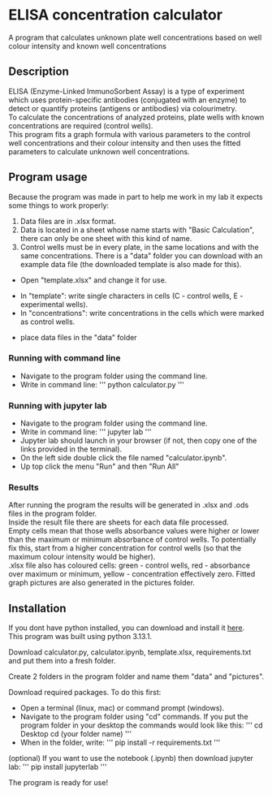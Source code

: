 # ELISA concentration calculator
A program that calculates unknown plate well concentrations based on well colour intensity and known well concentrations

## Description
ELISA (Enzyme-Linked ImmunoSorbent Assay) is a type of experiment which uses protein-specific antibodies (conjugated with an enzyme) to detect or quantify proteins (antigens or antibodies) via colourimetry.  
To calculate the concentrations of analyzed proteins, plate wells with known concentrations are required (control wells).  
This program fits a graph formula with various parameters to the control well concentrations and their colour intensity and then uses the fitted parameters to calculate unknown well concentrations.  

## Program usage
Because the program was made in part to help me work in my lab it expects some things to work properly:
1. Data files are in .xlsx format.
2. Data is located in a sheet whose name starts with "Basic Calculation", there can only be one sheet with this kind of name.
3. Control wells must be in every plate, in the same locations and with the same concentrations.
There is a "data" folder you can download with an example data file (the downloaded template is also made for this).

* Open "template.xlsx" and change it for use.
+ In "template": write single characters in cells (C - control wells, E - experimental wells).
+ In "concentrations": write concentrations in the cells which were marked as control wells.

* place data files in the "data" folder

### Running with command line
* Navigate to the program folder using the command line.
* Write in command line:
'''
python calculator.py
'''

### Running with jupyter lab
* Navigate to the program folder using the command line.
* Write in command line:
'''
jupyter lab
'''
* Jupyter lab should launch in your browser (if not, then copy one of the links provided in the terminal).
* On the left side double click the file named "calculator.ipynb".
* Up top click the menu "Run" and then "Run All"

### Results
After running the program the results will be generated in .xlsx and .ods files in the program folder.  
Inside the result file there are sheets for each data file processed.  
Empty cells mean that those wells absorbance values were higher or lower than the maximum or minimum absorbance of control wells. To potentially fix this, start from a higher concentration for control wells (so that the maximum colour intensity would be higher).  
.xlsx file also has coloured cells: green - control wells, red - absorbance over maximum or minimum, yellow - concentration effectively zero.
Fitted graph pictures are also generated in the pictures folder.

## Installation
If you dont have python installed, you can download and install it [here](https://www.python.org/downloads/).  
This program was built using python 3.13.1.  

Download calculator.py, calculator.ipynb, template.xlsx, requirements.txt and put them into a fresh folder.  

Create 2 folders in the program folder and name them "data" and "pictures".

Download required packages. To do this first:  
* Open a terminal (linux, mac) or command prompt (windows).
* Navigate to the program folder using "cd" commands. If you put the program folder in your desktop the commands would look like this:
'''
cd Desktop
cd (your folder name)
'''
* When in the folder, write:
'''
pip install -r requirements.txt
'''

(optional) If you want to use the notebook (.ipynb) then download jupyter lab:
'''
pip install jupyterlab
'''

The program is ready for use!